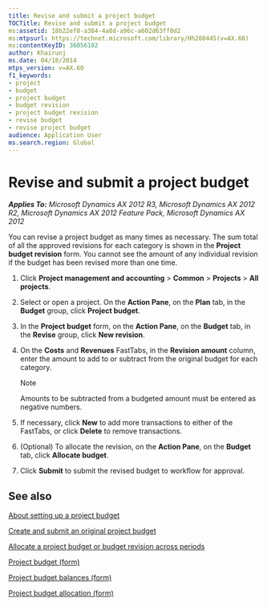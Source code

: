 ```yaml
---
title: Revise and submit a project budget
TOCTitle: Revise and submit a project budget
ms:assetid: 18b22ef8-a364-4a8d-a96c-a602d63ff0d2
ms:mtpsurl: https://technet.microsoft.com/library/Hh208445(v=AX.60)
ms:contentKeyID: 36056102
author: Khairunj
ms.date: 04/18/2014
mtps_version: v=AX.60
f1_keywords:
- project
- budget
- project budget
- budget revision
- project budget revision
- revise budget
- revise project budget
audience: Application User
ms.search.region: Global
---
```


# Revise and submit a project budget 


_**Applies To:** Microsoft Dynamics AX 2012 R3, Microsoft Dynamics AX 2012 R2, Microsoft Dynamics AX 2012 Feature Pack, Microsoft Dynamics AX 2012_

You can revise a project budget as many times as necessary. The sum total of all the approved revisions for each category is shown in the **Project budget revision** form. You cannot see the amount of any individual revision if the budget has been revised more than one time.

1.  Click **Project management and accounting** \> **Common** \> **Projects** \> **All projects**.

2.  Select or open a project. On the **Action Pane**, on the **Plan** tab, in the **Budget** group, click **Project budget**.

3.  In the **Project budget** form, on the **Action Pane**, on the **Budget** tab, in the **Revise** group, click **New revision**.

4.  On the **Costs** and **Revenues** FastTabs, in the **Revision amount** column, enter the amount to add to or subtract from the original budget for each category.
    

    > [!NOTE]
    > <P>Amounts to be subtracted from a budgeted amount must be entered as negative numbers.</P>



5.  If necessary, click **New** to add more transactions to either of the FastTabs, or click **Delete** to remove transactions.

6.  (Optional) To allocate the revision, on the **Action Pane**, on the **Budget** tab, click **Allocate budget**.

7.  Click **Submit** to submit the revised budget to workflow for approval.

## See also

[About setting up a project budget](about-setting-up-a-project-budget.md)

[Create and submit an original project budget](create-and-submit-an-original-project-budget.md)

[Allocate a project budget or budget revision across periods](allocate-a-project-budget-or-budget-revision-across-periods.md)

[Project budget (form)](https://technet.microsoft.com/library/hh227438\(v=ax.60\))

[Project budget balances (form)](https://technet.microsoft.com/library/hh209310\(v=ax.60\))

[Project budget allocation (form)](https://technet.microsoft.com/library/hh242461\(v=ax.60\))

  



